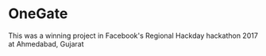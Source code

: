 # OneGate

This was a winning project in Facebook's Regional Hackday hackathon 2017 at Ahmedabad, Gujarat
